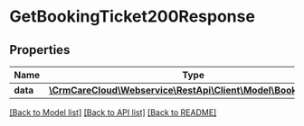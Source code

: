 # GetBookingTicket200Response

## Properties
Name | Type | Description | Notes
------------ | ------------- | ------------- | -------------
**data** | [**\CrmCareCloud\Webservice\RestApi\Client\Model\BookingTicket**](BookingTicket.md) |  | [optional] 

[[Back to Model list]](../../README.md#documentation-for-models) [[Back to API list]](../../README.md#documentation-for-api-endpoints) [[Back to README]](../../README.md)

